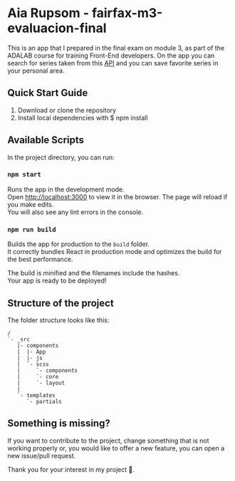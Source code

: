# Aia Rupsom - fairfax-m3-evaluacion-final

This is an app that I prepared in the final exam on module 3, as part of the ADALAB course for training Front-End developers. On the app you can search for series taken from this [API](http://www.tvmaze.com) and you can save favorite series in your personal area.

## Quick Start Guide

1. Download or clone the repository
2. Install local dependencies with \$ npm install

## Available Scripts

In the project directory, you can run:

### `npm start`

Runs the app in the development mode.<br>
Open [http://localhost:3000](http://localhost:3000) to view it in the browser.
The page will reload if you make edits.<br>
You will also see any lint errors in the console.

### `npm run build`

Builds the app for production to the `build` folder.<br>
It correctly bundles React in production mode and optimizes the build for the best performance.

The build is minified and the filenames include the hashes.<br>
Your app is ready to be deployed!

## Structure of the project

The folder structure looks like this:

```
/
`- _src
   |- components
   |  |- App
   |  |- js
   |  `- scss
   |     `- components
   |     `- core
   |     `- layout
   |
   `- templates
      `- partials

```

## Something is missing?

If you want to contribute to the project, change something that is not working properly or, you would like to offer a new feature, you can open a new issue/pull request.

Thank you for your interest in my project 🤗.
